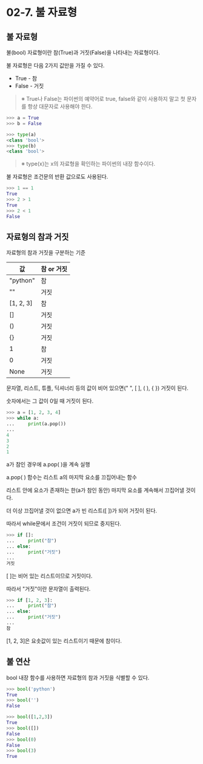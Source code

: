 # 02-7. 불 자료형

## 불 자료형

불(bool) 자료형이란 참(True)과 거짓(False)을 나타내는 자료형이다.

불 자료형은 다음 2가지 값만을 가질 수 있다.

* True - 참
* False - 거짓

> ※ True나 False는 파이썬의 예약어로 true, false와 같이 사용하지 말고 첫 문자를 항상 대문자로 사용해야 한다.



```python
>>> a = True
>>> b = False
```



```python
>>> type(a)
<class 'bool'>
>>> type(b)
<class 'bool'>
```

> ※ type(x)는 x의 자료형을 확인하는 파이썬의 내장 함수이다.



불 자료형은 조건문의 반환 값으로도 사용된다.

```python
>>> 1 == 1
True
>>> 2 > 1
True
>>> 2 < 1
False
```



## 자료형의 참과 거짓

자료형의 참과 거짓을 구분하는 기준

| 값        | 참 or 거짓 |
| --------- | ---------- |
| "python"  | 참         |
| ""        | 거짓       |
| [1, 2, 3] | 참         |
| []        | 거짓       |
| ()        | 거짓       |
| {}        | 거짓       |
| 1         | 참         |
| 0         | 거짓       |
| None      | 거짓       |

문자열, 리스트, 튜플, 딕셔너리 등의 값이 비어 있으면(" ", [ ], ( ), { }) 거짓이 된다.

숫자에서는 그 값이 0일 때 거짓이 된다.



```python
>>> a = [1, 2, 3, 4]
>>> while a:
...     print(a.pop())
...
4
3
2
1
```

a가 참인 경우에 a.pop( )을 계속 실행

a.pop( ) 함수는 리스트 a의 마지막 요소를 끄집어내는 함수

리스트 안에 요소가 존재하는 한(a가 참인 동안) 마지막 요소를 계속해서 끄집어낼 것이다.

더 이상 끄집어낼 것이 없으면 a가 빈 리스트([ ])가 되어 거짓이 된다.

따라서 while문에서 조건이 거짓이 되므로 중지된다.



```python
>>> if []:
...     print("참")
... else:
...     print("거짓")
...
거짓
```

[ ]는 비어 있는 리스트이므로 거짓이다.

따라서 "거짓"이란 문자열이 출력된다.



```python
>>> if [1, 2, 3]:
...     print("참")
... else:
...     print("거짓")
... 
참
```

[1, 2, 3]은 요솟값이 있는 리스트이기 때문에 참이다.



## 불 연산

bool 내장 함수를 사용하면 자료형의 참과 거짓을 식별할 수 있다.

```python
>>> bool('python')
True
>>> bool('')
False
```



```python
>>> bool([1,2,3])
True
>>> bool([])
False
>>> bool(0)
False
>>> bool(3)
True
```

